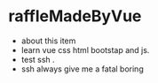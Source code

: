 # raffleMadeByVue
- about this item
- learn vue  css  html bootstap and js.
- test ssh .
- ssh always give me a fatal boring
